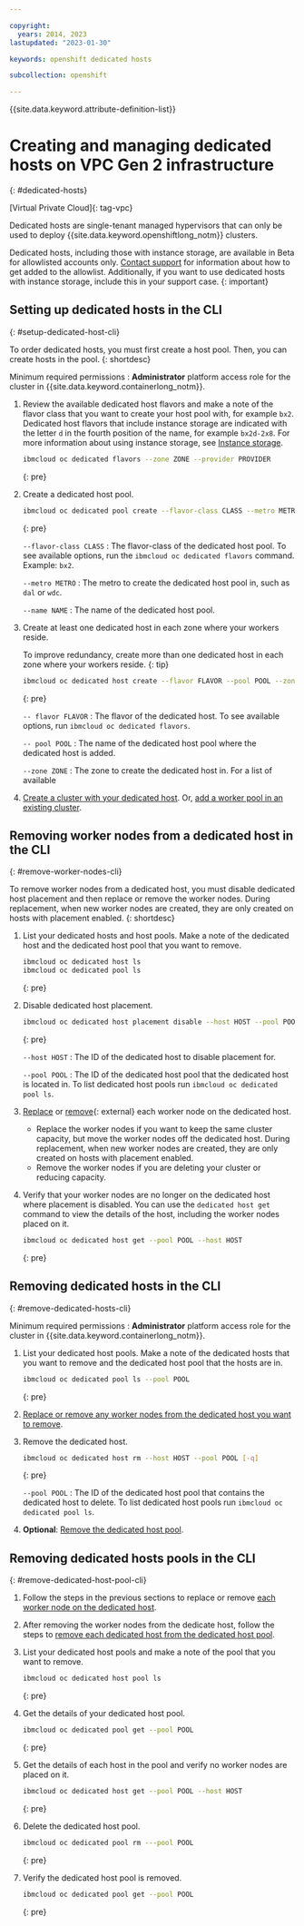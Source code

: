 ```yaml
---

copyright: 
  years: 2014, 2023
lastupdated: "2023-01-30"

keywords: openshift dedicated hosts

subcollection: openshift

---
```


{{site.data.keyword.attribute-definition-list}}




# Creating and managing dedicated hosts on VPC Gen 2 infrastructure
{: #dedicated-hosts}

[Virtual Private Cloud]{: tag-vpc}


Dedicated hosts are single-tenant managed hypervisors that can only be used to deploy {{site.data.keyword.openshiftlong_notm}} clusters. 

Dedicated hosts, including those with instance storage, are available in Beta for allowlisted accounts only. [Contact support](/docs/openshift?topic=openshift-get-help) for information about how to get added to the allowlist. Additionally, if you want to use dedicated hosts with instance storage, include this in your support case.
{: important}


## Setting up dedicated hosts in the CLI
{: #setup-dedicated-host-cli}

To order dedicated hosts, you must first create a host pool. Then, you can create hosts in the pool.
{: shortdesc}

Minimum required permissions
:   **Administrator** platform access role for the cluster in {{site.data.keyword.containerlong_notm}}.

1. Review the available dedicated host flavors and make a note of the flavor class that you want to create your host pool with, for example `bx2`. Dedicated host flavors that include instance storage are indicated with the letter `d` in the fourth position of the name, for example `bx2d-2x8`. For more information about using instance storage, see [Instance storage](/docs/vpc?topic=vpc-instance-storage).
    ```sh
    ibmcloud oc dedicated flavors --zone ZONE --provider PROVIDER
    ```
    {: pre}

1. Create a dedicated host pool.

    ```sh
    ibmcloud oc dedicated pool create --flavor-class CLASS --metro METRO --name NAME
    ```
    {: pre}

    `--flavor-class CLASS`
    :    The flavor-class of the dedicated host pool. To see available options, run the `ibmcloud oc dedicated flavors` command. Example: `bx2`.

    `--metro METRO`
    :    The metro to create the dedicated host pool in, such as `dal` or `wdc`.

    `--name NAME`
    :    The name of the dedicated host pool. 

1. Create at least one dedicated host in each zone where your workers reside.

    To improve redundancy, create more than one dedicated host in each zone where your workers reside.
    {: tip}

    ```sh
    ibmcloud oc dedicated host create --flavor FLAVOR --pool POOL --zone ZONE 
    ```
    {: pre}

    `-- flavor FLAVOR`
    :    The flavor of the dedicated host. To see available options, run `ibmcloud oc dedicated flavors`.

    `-- pool POOL`
    :    The name of the dedicated host pool where the dedicated host is added.

    `--zone ZONE`
    :    The zone to create the dedicated host in. For a list of available

1. [Create a cluster with your dedicated host](/docs/containers?topic=containers-cluster-create-vpc-gen2&interface=ui). Or, [add a worker pool in an existing cluster](/docs/openshift?topic=openshift-kubernetes-service-cli#cli_worker_pool_create_vpc_gen2).


## Removing worker nodes from a dedicated host in the CLI
{: #remove-worker-nodes-cli}

To remove worker nodes from a dedicated host, you must disable dedicated host placement and then replace or remove the worker nodes. During replacement, when new worker nodes are created, they are only created on hosts with placement enabled.
{: shortdesc}

1. List your dedicated hosts and host pools. Make a note of the dedicated host and the dedicated host pool that you want to remove.

    ```sh
    ibmcloud oc dedicated host ls
    ibmcloud oc dedicated pool ls
    ```
    {: pre}

1. Disable dedicated host placement.

    ```sh
    ibmcloud oc dedicated host placement disable --host HOST --pool POOL 
    ```
    {: pre}

    `--host HOST`
    :    The ID of the dedicated host to disable placement for. 

    `--pool POOL`
    :    The ID of the dedicated host pool that the dedicated host is located in. To list dedicated host pools run `ibmcloud oc dedicated pool ls`.

1. [Replace](/docs/openshift?topic=openshift-kubernetes-service-cli#cli_worker_replace) or [remove](/docs/openshift?topic=openshift-kubernetes-service-cli#cs_worker_rm){: external} each worker node on the dedicated host. 
    * Replace the worker nodes if you want to keep the same cluster capacity, but move the worker nodes off the dedicated host. During replacement, when new worker nodes are created, they are only created on hosts with placement enabled.
    * Remove the worker nodes if you are deleting your cluster or reducing capacity.

1. Verify that your worker nodes are no longer on the dedicated host where placement is disabled. You can use the `dedicated host get` command to view the details of the host, including the worker nodes placed on it.
    ```sh
    ibmcloud oc dedicated host get --pool POOL --host HOST
    ```
    {: pre}
  


## Removing dedicated hosts in the CLI
{: #remove-dedicated-hosts-cli}


Minimum required permissions
:   **Administrator** platform access role for the cluster in {{site.data.keyword.containerlong_notm}}.


1. List your dedicated host pools. Make a note of the dedicated hosts that you want to remove and the dedicated host pool that the hosts are in.
    ```sh
    ibmcloud oc dedicated pool ls --pool POOL
    ```
    {: pre}

1. [Replace or remove any worker nodes from the dedicated host you want to remove](#remove-worker-nodes-cli).

1. Remove the dedicated host.

    ```sh
    ibmcloud oc dedicated host rm --host HOST --pool POOL [-q]
    ```
    {: pre}

    `--pool POOL`
    :    The ID of the dedicated host pool that contains the dedicated host to delete. To list dedicated host pools run `ibmcloud oc dedicated pool ls`.

1. **Optional**: [Remove the dedicated host pool](#remove-dedicated-host-pool-cli).



## Removing dedicated hosts pools in the CLI
{: #remove-dedicated-host-pool-cli}

1. Follow the steps in the previous sections to replace or remove [each worker node on the dedicated host](#remove-worker-nodes-cli). 
    
1. After removing the worker nodes from the dedicate host, follow the steps to [remove each dedicated host from the dedicated host pool](#remove-dedicated-hosts-cli).

1. List your dedicated host pools and make a note of the pool that you want to remove.
    ```sh
    ibmcloud oc dedicated host pool ls
    ```
    {: pre}
    
1. Get the details of your dedicated host pool. 
    ```sh
    ibmcloud oc dedicated pool get --pool POOL
    ```
    {: pre}
    
1. Get the details of each host in the pool and verify no worker nodes are placed on it.
    ```sh
    ibmcloud oc dedicated host get --pool POOL --host HOST
    ```
    {: pre}

1. Delete the dedicated host pool.

    ```sh
    ibmcloud oc dedicated pool rm ---pool POOL
    ```
    {: pre}


1. Verify the dedicated host pool is removed.
    ```sh
    ibmcloud oc dedicated pool get --pool POOL
    ```
    {: pre}
    
    


